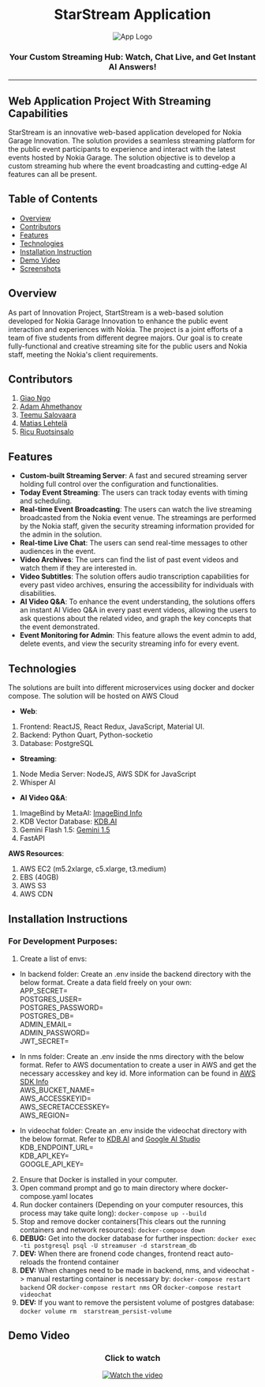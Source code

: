 <a name="readme-top"></a>
<h1 align="center">StarStream Application</h1> 
<p align="center">
  <img src="https://github.com/user-attachments/assets/0ae5d729-6446-44e4-bb05-1699937be683" alt="App Logo">
</p>

<h3 align="center">Your Custom Streaming Hub: Watch, Chat Live, and Get Instant AI Answers!</h3>
<hr/>

## Web Application Project With Streaming Capabilities

StarStream is an innovative web-based application developed for Nokia Garage Innovation. The solution provides a seamless streaming platform for the public event participants to experience and interact with the latest events hosted by Nokia Garage.
The solution objective is to develop a custom streaming hub where the event broadcasting and cutting-edge AI features can all be present. 

## Table of Contents

- [Overview](#overview)
- [Contributors](#contributors)
- [Features](#features)
- [Technologies](#technologies)
- [Installation Instruction](#installation-instructions)
- [Demo Video](#demo-video)
- [Screenshots](#screenshots)



## Overview

As part of Innovation Project, StartStream is a web-based solution developed for Nokia Garage Innovation to enhance the public event interaction and experiences with Nokia. 
The project is a joint efforts of a team of five students from different degree majors. Our goal is to create fully-functional and creative streaming site for the public users and Nokia staff, meeting the Nokia's client requirements. 

## Contributors
1. [Giao Ngo](https://github.com/giaongo)
2. [Adam Ahmethanov](https://github.com/adamahmethanov)
3. [Teemu Salovaara](https://github.com/teemusalovaara)
4. [Matias Lehtelä](https://github.com/Matiaslehtela)
5. [Ricu Ruotsinsalo](https://github.com/Labrat32)

## Features
- **Custom-built Streaming Server**: A fast and secured streaming server holding full control over the configuration and functionalities.
- **Today Event Streaming**: The users can track today events with timing and scheduling.
- **Real-time Event Broadcasting**: The users can watch the live streaming broadcasted from the Nokia event venue. The streamings are performed by the Nokia staff, given the security streaming information provided for the admin in the solution.
- **Real-time Live Chat**: The users can send real-time messages to other audiences in the event.
- **Video Archives**: The uers can find the list of past event videos and watch them if they are interested in. 
- **Video Subtitles**:  The solution offers audio transcription capabilities for every past video archives, ensuring the accessibility for individuals with disabilities.
- **AI Video Q&A**: To enhance the event understanding, the solutions offers an instant AI Video Q&A in every past event videos, allowing the users to ask questions about the related video, and graph the key concepts that the event demonstrated.
- **Event Monitoring for Admin**: This feature allows the event admin to add, delete events, and view the security streaming info for every event. 

## Technologies
The solutions are built into different microservices using docker and docker compose. The solution will be hosted on AWS Cloud

- **Web**:
1. Frontend: ReactJS, React Redux, JavaScript, Material UI.
2. Backend: Python Quart, Python-socketio
3. Database: PostgreSQL

- **Streaming**:
1. Node Media Server: NodeJS, AWS SDK for JavaScript
2. Whisper AI

- **AI Video Q&A**:
1. ImageBind by MetaAI: [ImageBind Info](https://imagebind.metademolab.com/)
2. KDB Vector Database: [KDB.AI](https://cloud.kdb.ai/auth/realms/kdbai/protocol/openid-connect/auth?response_type=code&nonce=fbacaaf20166bb28bcc84574c4bbf269&state=4e847319b9c87366386a866648531965&client_id=gui&redirect_uri=https%3A%2F%2Fcloud.kdb.ai%2Fredirect_uri&scope=openid%20email%20profile)
3. Gemini Flash 1.5: [Gemini 1.5](https://deepmind.google/technologies/gemini/flash/)
4. FastAPI

**AWS Resources**:
1. AWS EC2 (m5.2xlarge, c5.xlarge, t3.medium)
2. EBS (40GB)
3. AWS S3
4. AWS CDN

## Installation Instructions 
### For Development Purposes:
1. Create a list of envs:
* In backend folder:  Create an .env inside the backend directory with the below format. Create a data field freely on your own:<br/>
APP_SECRET=\
POSTGRES_USER=\
POSTGRES_PASSWORD=\
POSTGRES_DB=\
ADMIN_EMAIL=\
ADMIN_PASSWORD=\
JWT_SECRET=<br/>

* In nms folder: Create an .env inside the nms directory with the below format.
Refer to AWS documentation to create a user in AWS and get the necessary accesskey and key id. More information can be found in [AWS SDK Info](https://docs.aws.amazon.com/sdk-for-javascript/v3/developer-guide/getting-started-nodejs.html) <br/>
AWS_BUCKET_NAME=\
AWS_ACCESSKEYID=\
AWS_SECRETACCESSKEY=\
AWS_REGION=<br/>

* In videochat folder: Create an .env inside the videochat directory with the below format.
Refer to [KDB.AI](https://code.kx.com/kdbai/latest/index.html) and [Google AI Studio](https://aistudio.google.com/app/prompts/new_chat) <br/>
KDB_ENDPOINT_URL=\
KDB_API_KEY=\
GOOGLE_API_KEY=<br/>

2. Ensure that Docker is installed in your computer.
3. Open command prompt and go to main directory where docker-compose.yaml locates
4. Run docker containers (Depending on your computer resources, this process may take quite long): `docker-compose up --build`
5. Stop and remove docker containers(This clears out the running containers and network resources): `docker-compose down`
6. **DEBUG:** Get into the docker database for further inspection: `docker exec -ti postgresql psql -U streamuser -d starstream_db`
7. **DEV:** When there are fronend code changes, frontend react auto-reloads the frontend container
8. **DEV:** When changes need to be made in backend, nms, and videochat -> manual restarting container is necessary by: `docker-compose restart backend` OR `docker-compose restart nms` OR `docker-compose restart videochat`
9. **DEV:** If you want to remove the persistent volume of postgres database: `docker volume rm  starstream_persist-volume`
## Demo Video
<h3 align="center">Click to watch</h3>
<p align="center">
  <a href="https://youtu.be/9cOfdv-tzQg" target="_blank">
    <img src="https://img.youtube.com/vi/9cOfdv-tzQg/0.jpg" alt="Watch the video">
  </a>
</p>




